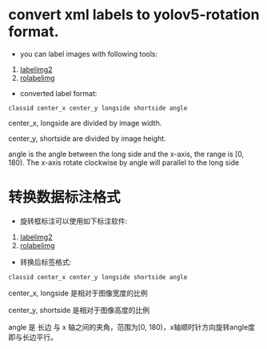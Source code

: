 # convert xml labels to yolov5-rotation format.

- you can label images with following tools:
1. [labelimg2](https://github.com/chinakook/labelImg2)
2. [rolabelimg](https://github.com/cgvict/roLabelImg)

- converted label format:

```
classid center_x center_y longside shortside angle
```

center_x, longside are divided by image width.

center_y, shortside are divided by image height.

angle is the angle between the long side and the x-axis, the range is [0, 180). The x-axis rotate clockwise by angle will parallel to the long side


# 转换数据标注格式

- 旋转框标注可以使用如下标注软件:
1. [labelimg2](https://github.com/chinakook/labelImg2)
2. [rolabelimg](https://github.com/cgvict/roLabelImg)

- 转换后标签格式:

```
classid center_x center_y longside shortside angle
```

center_x, longside 是相对于图像宽度的比例

center_y, shortside 是相对于图像高度的比例

angle 是 长边 与 x 轴之间的夹角，范围为[0, 180)，x轴顺时针方向旋转angle度即与长边平行。

